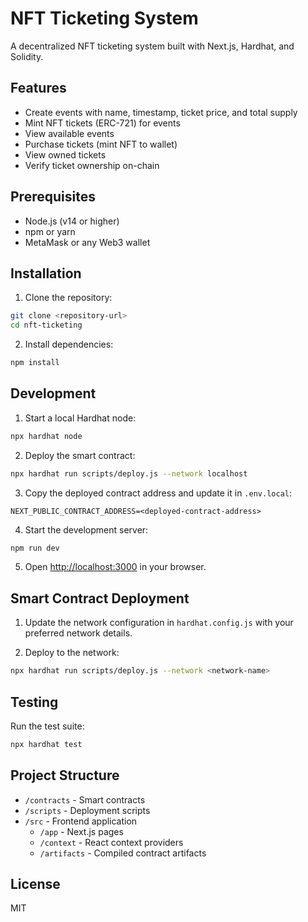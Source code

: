 # NFT Ticketing System

A decentralized NFT ticketing system built with Next.js, Hardhat, and Solidity.

## Features

- Create events with name, timestamp, ticket price, and total supply
- Mint NFT tickets (ERC-721) for events
- View available events
- Purchase tickets (mint NFT to wallet)
- View owned tickets
- Verify ticket ownership on-chain

## Prerequisites

- Node.js (v14 or higher)
- npm or yarn
- MetaMask or any Web3 wallet

## Installation

1. Clone the repository:
```bash
git clone <repository-url>
cd nft-ticketing
```

2. Install dependencies:
```bash
npm install
```

## Development

1. Start a local Hardhat node:
```bash
npx hardhat node
```

2. Deploy the smart contract:
```bash
npx hardhat run scripts/deploy.js --network localhost
```

3. Copy the deployed contract address and update it in `.env.local`:
```
NEXT_PUBLIC_CONTRACT_ADDRESS=<deployed-contract-address>
```

4. Start the development server:
```bash
npm run dev
```

5. Open [http://localhost:3000](http://localhost:3000) in your browser.

## Smart Contract Deployment

1. Update the network configuration in `hardhat.config.js` with your preferred network details.

2. Deploy to the network:
```bash
npx hardhat run scripts/deploy.js --network <network-name>
```

## Testing

Run the test suite:
```bash
npx hardhat test
```

## Project Structure

- `/contracts` - Smart contracts
- `/scripts` - Deployment scripts
- `/src` - Frontend application
  - `/app` - Next.js pages
  - `/context` - React context providers
  - `/artifacts` - Compiled contract artifacts

## License

MIT
